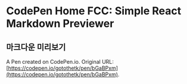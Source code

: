 # CodePen Home FCC: Simple React Markdown Previewer

## 마크다운 미리보기

A Pen created on CodePen.io. Original URL: [https://codepen.io/gotothetk/pen/bGaBPxm](https://codepen.io/gotothetk/pen/bGaBPxm).


